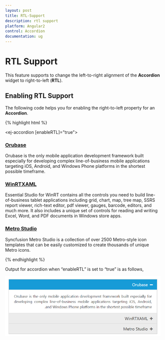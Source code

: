 ```yaml
---
layout: post
title: RTL-Support
description: rtl support
platform: Angular2
control: Accordion 
documentation: ug
---
```


# RTL Support

This feature supports to change the left-to-right alignment of the **Accordion** widget to right-to-left (**RTL**). 

## Enabling RTL Support

The following code helps you for enabling the right-to-left property for an **Accordion**.

{% highlight html %}

<ej-accordion [enableRTL]="true">
    <h3>
        <a href="#">Orubase</a>
    </h3>
    <div>
        Orubase is the only mobile application development framework built especially for developing complex line-of-business mobile applications targeting iOS, Android, and Windows Phone platforms in the shortest possible timeframe.
    </div>
    <h3>
        <a href="#">WinRTXAML</a>
    </h3>
    <div>
        Essential Studio for WinRT contains all the controls you need to build line-of-business tablet applications including grid, chart, map, tree map, SSRS report viewer, rich-text editor, pdf viewer, gauges, barcode, editors, and much more. It also includes a unique set of controls for reading and writing Excel, Word, and PDF documents in Windows store apps.
    </div>
    <h3>
        <a href="#">Metro Studio</a>
    </h3>
    <div>
        Syncfusion Metro Studio is a collection of over 2500 Metro-style icon templates that can be easily customized to create thousands of unique Metro icons.
    </div>
</ej-accordion>

{% endhighlight %}

Output for accordion when “enableRTL” is set to “true” is as follows,

![](RTL-Support_images/RTL-Support_img1.png)